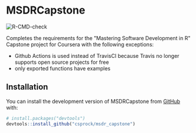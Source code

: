 
# MSDRCapstone

<!-- badges: start -->
![R-CMD-check](https://github.com/csprock/msdr_capstone/actions/workflows/check-release.yml/badge.svg)
<!-- badges: end -->

Completes the requirements for the "Mastering Software Development in R" Capstone project for Coursera with the following exceptions:

* Github Actions is used instead of TravisCI because Travis no longer supports open source projects for free
* only exported functions have examples

## Installation

You can install the development version of MSDRCapstone from [GitHub](https://github.com/) with:

``` r
# install.packages("devtools")
devtools::install_github("csprock/msdr_capstone")
```
